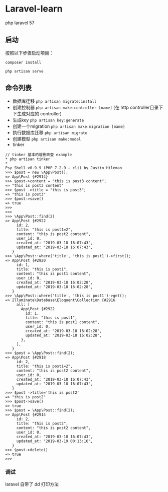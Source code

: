 # Laravel-learn
php laravel 57 


## 启动

按照以下步骤启动项目：

`composer install`  

`php artisan serve`  


## 命令列表

* 数据库迁移 `php artisan migrate:install`
* 创建控制器 `php artisan make:controller [name]` (在 http controller目录下下生成对应的 controller)
* 生成key `php artisan key:generate`
* 创建一个migration `php artisan make:migration [mame]` 
* 执行数据库迁移 `php artisan migrate`
* 创建模型 `php artisan make:model` 
* tinker 

```
// tinker 基本的增删改查 example
* php artisan tinker
* 
Psy Shell v0.9.9 (PHP 7.2.9 — cli) by Justin Hileman
>>> $post = new \App\Post();
=> App\Post {#2914}
>>> $post->content = "this is post3 content";
=> "this is post3 content"
>>> $post ->title = "this is post3";
=> "this is post3"
>>> $post->save()
=> true
>>>
>>>
>>> \App\Post::find(2)
=> App\Post {#2922
     id: 2,
     title: "this is post1=2",
     content: "this is post2 content",
     user_id: 0,
     created_at: "2019-03-18 16:07:43",
     updated_at: "2019-03-18 16:07:43",
   }
>>> \App\Post::where('title', 'this is post1')->first();
=> App\Post {#2920
     id: 1,
     title: "this is post1",
     content: "this is post1 content",
     user_id: 0,
     created_at: "2019-03-18 16:02:28",
     updated_at: "2019-03-18 16:02:28",
   }
>>> \App\Post::where('title', 'this is post1')->get();
=> Illuminate\Database\Eloquent\Collection {#2916
     all: [
       App\Post {#2922
         id: 1,
         title: "this is post1",
         content: "this is post1 content",
         user_id: 0,
         created_at: "2019-03-18 16:02:28",
         updated_at: "2019-03-18 16:02:28",
       },
     ],
   }
>>> $post = \App\Post::find(2);
=> App\Post {#2918
     id: 2,
     title: "this is post1=2",
     content: "this is post2 content",
     user_id: 0,
     created_at: "2019-03-18 16:07:43",
     updated_at: "2019-03-18 16:07:43",
   }
>>> $post ->title='this is post2'
=> "this is post2"
>>> $post->save()
=> true
>>> $post = \App\Post::find(2);
=> App\Post {#2914
     id: 2,
     title: "this is post2",
     content: "this is post2 content",
     user_id: 0,
     created_at: "2019-03-18 16:07:43",
     updated_at: "2019-03-19 00:13:16",
   }
>>> $post->delete()
=> true
>>>
```



### 调试

laravel 自带了 dd 打印方法